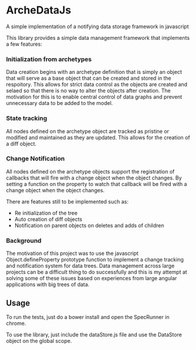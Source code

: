 # ArcheDataJs
A simple implementation of a notifying data storage framework in javascript

This library provides a simple data management framework that implements a few features:

### Initialization from archetypes

Data creation begins with an archetype definition that is simply an object that will serve as a base object that can be created and stored in the respoitory. This allows for strict data control as the objects are created and selaed so that there is no way to alter the objects after creation. The motivation for this is to enable central control of data graphs and prevent unnecessary data to be added to the model. 

### State tracking

All nodes defined on the archetype object are tracked as pristine or modified and maintained as they are updated. This allows for the creation of a diff object.

### Change Notification

All nodes defined on the archetype objects support the registration of callbacks that will fire with a change object when the object changes. By setting a function on the property to watch that callback will be fired with a change object when the object changes.


There are features still to be implemented such as:
* Re initialization of the tree
* Auto creation of diff objects
* Notification on parent objects on deletes and adds of children

### Background
The motivation of this project was to use the javascript Object.defineProperty prototype function to implement a change tracking and notification system for data trees. Data management across large projects can be a difficult thing to do successfully and this is my attempt at solving some of these issues based on experiences from large angular applications with big trees of data.

Usage
-----

To run the tests, just do a bower install and open the SpecRunner in chrome. 

To use the library, just include the dataStore.js file and use the DataStore object on the global scope.  
